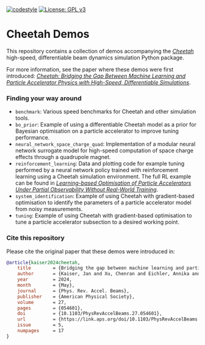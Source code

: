 [![codestyle](https://img.shields.io/badge/code%20style-black-000000.svg)](https://github.com/psf/black)
[![License: GPL v3](https://img.shields.io/badge/License-GPLv3-blue.svg)](https://www.gnu.org/licenses/gpl-3.0)

# Cheetah Demos

This repository contains a collection of demos accompanying the [_Cheetah_](https://github.com/desy-ml/cheetah) high-speed, differentiable beam dynamics simulation Python package.

For more information, see the paper where these demos were first introduced: [_Cheetah: Bridging the Gap Between Machine Learning and Particle Accelerator Physics with High-Speed, Differentiable Simulations_](https://arxiv.org/abs/2401.05815).

### Finding your way around

- `benchmark`: Various speed benchmarks for Cheetah and other simulation tools.
- `bo_prior`: Example of using a differentiable Cheetah model as a prior for Bayesian optimisation on a particle accelerator to improve tuning performance.
- `neural_network_space_charge_quad`: Implementation of a modular neural network surrogate model for high-speed computation of space charge effects through a quadrupole magnet.
- `reinforcement_learning`: Data and plotting code for example tuning performed by a neural network policy trained with reinforcement learning using a Cheetah simulation environment. The full RL example can be found in [_Learning-based Optimisation of Particle Accelerators Under Partial Observability Without Real-World Training_](https://proceedings.mlr.press/v162/kaiser22a.html).
- `system_identification`: Example of using Cheetah with gradient-based optimisation to identify the parameters of a particle accelerator model from noisy measurements.
- `tuning`: Example of using Cheetah with gradient-based optimisation to tune a particle accelerator subsection to a desired working point.

### Cite this repository

Please cite the original paper that these demos were introduced in:

```bibtex
@article{kaiser2024cheetah,
    title        = {Bridging the gap between machine learning and particle accelerator physics with high-speed, differentiable simulations},
    author       = {Kaiser, Jan and Xu, Chenran and Eichler, Annika and Santamaria Garcia, Andrea},
    year         = 2024,
    month        = {May},
    journal      = {Phys. Rev. Accel. Beams},
    publisher    = {American Physical Society},
    volume       = 27,
    pages        = {054601},
    doi          = {10.1103/PhysRevAccelBeams.27.054601},
    url          = {https://link.aps.org/doi/10.1103/PhysRevAccelBeams.27.054601},
    issue        = 5,
    numpages     = 17
}
```
